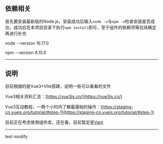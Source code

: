 
## 依赖相关
首先要安装最新版的Node.js，安装成功后输入`node -v`与`npm -v`检查安装是否成功，成功后在本项目目录下执行`npm install`即可，至于组件的依赖项等后续确定再进行补充

node --version 16.17.0

npm --version 8.15.0

-----------------------
## 说明

目前根据的是Vue3+Vite搭建，说明一些可以看看的文件

Vue3相关资料汇总：[https://vue3js.cn/](https://vue3js.cn/)

Vue3互动教程，一两个小时内了解最基础的操作：[https://staging-cn.vuejs.org/tutorial/#step-1](https://staging-cn.vuejs.org/tutorial/#step-1)

目前正在考虑使用组件库，还在看，目前暂定是[Vant](https://vant-contrib.gitee.io/vant/#/zh-CN/home)

-------------------------
test modify
